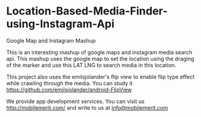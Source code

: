 Location-Based-Media-Finder-using-Instagram-Api
===============================================

Google Map and Instagram Mashup

This is an interesting mashup of google maps and instagram media search api.
This mashup uses the google map to set the location using the draging of the marker and use this LAT LNG to 
search media in this location.

This project also uses the emilsjolander's flip view to enable flip type effect while 
crawling through the media.
You can study it https://github.com/emilsjolander/android-FlipView

We provide app development services. You can visit us http://mobilemerit.com/ 
and write to us at info@mobilemerit.com

